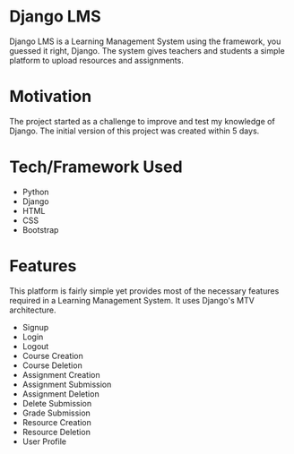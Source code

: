 # Django LMS

Django LMS is a Learning Management System using the framework, you guessed it right, Django. The system gives teachers and students a simple platform to upload resources and assignments.

# Motivation
The project started as a challenge to improve and test my knowledge of Django. The initial version of this project was created within 5 days.

# Tech/Framework Used
* Python
* Django
* HTML
* CSS
* Bootstrap

# Features
This platform is fairly simple yet provides most of the necessary features required in a Learning Management System. It uses Django's MTV architecture.
* Signup
* Login
* Logout
* Course Creation
* Course Deletion
* Assignment Creation
* Assignment Submission
* Assignment Deletion
* Delete Submission
* Grade Submission
* Resource Creation
* Resource Deletion
* User Profile

